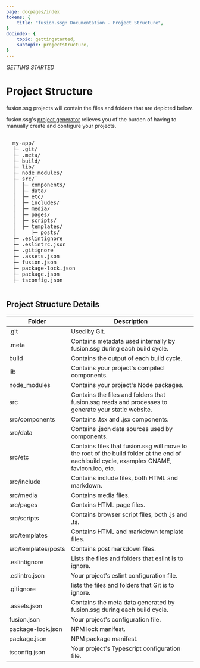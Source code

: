 ```yaml
---
page: docpages/index
tokens: {
    title: "fusion.ssg: Documentation - Project Structure",
}
docindex: {
    topic: gettingstarted,
    subtopic: projectstructure,
}
---
```


<em>GETTING STARTED</em>


# Project Structure

fusion.ssg projects will contain the files and folders that are depicted below.

<p class="info">fusion.ssg's <a href="{baseURL}/docs/projectgenerator">project generator</a> relieves you of the burden of having to manually create and configure your projects.</p>

<pre>

  my-app/
  ├─ .git/
  ├─ .meta/
  ├─ build/
  ├─ lib/
  ├─ node_modules/
  ├─ src/
  │  ├─ components/
  │  ├─ data/
  │  ├─ etc/
  │  ├─ includes/
  │  ├─ media/
  │  ├─ pages/
  │  ├─ scripts/
  │  ├─ templates/
  │     ├─ posts/
  ├─ .eslintignore
  ├─ .eslintrc.json
  ├─ .gitignore
  ├─ .assets.json
  ├─ fusion.json
  ├─ package-lock.json
  ├─ package.json
  ├─ tsconfig.json

</pre>

## Project Structure Details

<table role="grid">
    <thead>
        <tr>
            <th>Folder</th>
            <th>Description</th>
        </tr>
    </thead>
    <tbody>
        <tr>
            <td>.git</td>
            <td>Used by Git.</td>
        </tr>
        <tr>
            <td>.meta</td>
            <td>Contains metadata used internally by fusion.ssg during each build cycle.</td>
        </tr>
        <tr>
            <td>build</td>
            <td>Contains the output of each build cycle.</td>
        </tr>
        <tr>
            <td>lib</td>
            <td>Contains your project's compiled components.</td>
        </tr>
        <tr>
            <td>node_modules</td>
            <td>Contains your project's Node packages.</td>
        </tr>
        <tr>
            <td>src</td>
            <td>Contains the files and folders that fusion.ssg reads and processes to generate your static website.</td>
        </tr>
        <tr>
            <td>src/components</td>
            <td>Contains .tsx and .jsx components.</td>
        </tr>
        <tr>
            <td>src/data</td>
            <td>Contains .json data sources used by components.</td>
        </tr>
        <tr>
            <td>src/etc</td>
            <td>Contains files that fusion.ssg will move to the root of the build folder at the end of each build cycle, examples CNAME, favicon.ico, etc.</td>
        </tr>
        <tr>
            <td>src/include</td>
            <td>Contains include files, both HTML and markdown.</td>
        </tr>
        <tr>
            <td>src/media</td>
            <td>Contains media files.</td>
        </tr>
        <tr>
            <td>src/pages</td>
            <td>Contains HTML page files.</td>
        </tr>
        <tr>
            <td>src/scripts</td>
            <td>Contains browser script files, both .js and .ts.</td>
        </tr>
        <tr>
            <td>src/templates</td>
            <td>Contains HTML and markdown template files.</td>
        </tr>
        <tr>
            <td>src/templates/posts</td>
            <td>Contains post markdown files.</td>
        </tr>
        <tr>
            <td>.eslintignore</td>
            <td>Lists the files and folders that eslint is to ignore.</td>
        </tr>
        <tr>
            <td>.eslintrc.json</td>
            <td>Your project's eslint configuration file.</td>
        </tr>
        <tr>
            <td>.gitignore</td>
            <td>lists the files and folders that Git is to ignore.</td>
        </tr>
        <tr>
            <td>.assets.json</td>
            <td>Contains the meta data generated by fusion.ssg during each build cycle.</td>
        </tr>
        <tr>
            <td>fusion.json</td>
            <td>Your project's configuration file.</td>
        </tr>
        <tr>
        <tr>
            <td>package-lock.json</td>
            <td>NPM lock manifest.</td>
        </tr>
            <td>package.json</td>
            <td>NPM package manifest.</td>
        </tr>
        <tr>
            <td>tsconfig.json</td>
            <td>Your project's Typescript configuration file.</td>
        </tr>
    </tbody>
</table>
